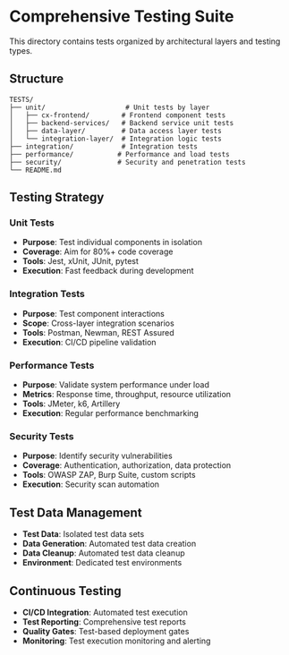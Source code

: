 # Comprehensive Testing Suite

This directory contains tests organized by architectural layers and testing types.

## Structure

```
TESTS/
├── unit/                    # Unit tests by layer
│   ├── cx-frontend/        # Frontend component tests
│   ├── backend-services/   # Backend service unit tests
│   ├── data-layer/         # Data access layer tests
│   └── integration-layer/  # Integration logic tests
├── integration/            # Integration tests
├── performance/           # Performance and load tests
├── security/              # Security and penetration tests
└── README.md
```

## Testing Strategy

### Unit Tests
- **Purpose**: Test individual components in isolation
- **Coverage**: Aim for 80%+ code coverage
- **Tools**: Jest, xUnit, JUnit, pytest
- **Execution**: Fast feedback during development

### Integration Tests
- **Purpose**: Test component interactions
- **Scope**: Cross-layer integration scenarios
- **Tools**: Postman, Newman, REST Assured
- **Execution**: CI/CD pipeline validation

### Performance Tests
- **Purpose**: Validate system performance under load
- **Metrics**: Response time, throughput, resource utilization
- **Tools**: JMeter, k6, Artillery
- **Execution**: Regular performance benchmarking

### Security Tests
- **Purpose**: Identify security vulnerabilities
- **Coverage**: Authentication, authorization, data protection
- **Tools**: OWASP ZAP, Burp Suite, custom scripts
- **Execution**: Security scan automation

## Test Data Management

- **Test Data**: Isolated test data sets
- **Data Generation**: Automated test data creation
- **Data Cleanup**: Automated test data cleanup
- **Environment**: Dedicated test environments

## Continuous Testing

- **CI/CD Integration**: Automated test execution
- **Test Reporting**: Comprehensive test reports
- **Quality Gates**: Test-based deployment gates
- **Monitoring**: Test execution monitoring and alerting
